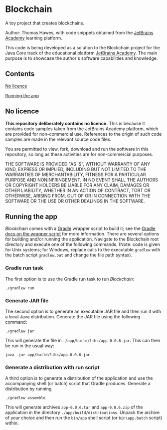 # Blockchain

A toy project that creates blockchains.

Author: Thomas Hawes, with code snippets obtained from the [JetBrains Academy](https://hyperskill.org/tracks)
learning platform.

This code is being developed as a solution to the Blockchain project for the
Java Core track of the educational platform [JetBrains Academy](https://hyperskill.org/tracks).
The main purpose is to showcase the author's software capabilities and
knowledge.


## Contents

[No licence](#no-licence)

[Running the app](#running-the-app)


## No licence

**This repository deliberately contains no licence.** This is because it contains
code samples taken from the JetBrains Academy platform, which are provided for
non-commercial use. References to the origin of such code samples are made in
the relevant source code files.

You are permitted to view, fork, download and run the software in this
repository, so long as these activities are for non-commercial purposes.

THE SOFTWARE IS PROVIDED "AS IS", WITHOUT WARRANTY OF ANY KIND, EXPRESS OR
IMPLIED, INCLUDING BUT NOT LIMITED TO THE WARRANTIES OF MERCHANTABILITY, FITNESS
FOR A PARTICULAR PURPOSE AND NONINFRINGEMENT. IN NO EVENT SHALL THE AUTHORS OR
COPYRIGHT HOLDERS BE LIABLE FOR ANY CLAIM, DAMAGES OR OTHER LIABILITY, WHETHER
IN AN ACTION OF CONTRACT, TORT OR OTHERWISE, ARISING FROM, OUT OF OR IN
CONNECTION WITH THE SOFTWARE OR THE USE OR OTHER DEALINGS IN THE SOFTWARE.


## Running the app

_Blockchain_ comes with a [Gradle](https://gradle.org) wrapper script to build it; see
the [Gradle docs on the wrapper script](https://docs.gradle.org/current/userguide/gradle_wrapper.html#sec:using_wrapper)
for more information. There are several options for building and/or running the
application. Navigate to the Blockchain root directory and execute one of the
following commands. (Note: code is given for Unix systems; for Windows, replace
calls to the executable `gradlew` with the batch script `gradlew.bat` and change
the file path syntax).


### Gradle run task

The first option is to use the Gradle run task to run _Blockchain_:
```shell
./gradlew run
```


### Generate JAR file

The second option is to generate an executable JAR file and then run it with
a local Java distribution. Generate the JAR file using the following command:
```shell
./gradlew jar
```
This will generate the file in `./app/build/libs/app-0.0.6.jar`. This can then
be run in the usual way:
```shell
java -jar app/build/libs/app-0.0.6.jar
```


### Generate a distribution with run script

A third option is to generate a distribution of the application and use the
accompanying shell (or batch) script that Gradle produces. Generate a
distribution by running
```shell
./gradlew assemble
```
This will generate archives `app-0.0.6.tar` and `app-0.0.6.zip` of the
application in the directory `./app/build/distributions`. Unpack the archive of
your choice and then run the `bin/app` shell script (or `bin\app.batch` script)
within. 
